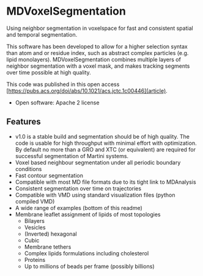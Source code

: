 # MDVoxelSegmentation
Using neighbor segmentation in voxelspace for fast and consistent spatial and temporal segmentation.

This software has been developed to allow for a higher selection syntax than atom and or residue index, such as abstract complex particles (e.g. lipid monolayers). MDVoxelSegmentation combines multiple layers of neighbor segmentation with a voxel mask, and makes tracking segments over time possible at high quality.

This code was published in this open access [https://pubs.acs.org/doi/abs/10.1021/acs.jctc.1c00446](article).

* Open software: Apache 2 license

## Features
* v1.0 is a stable build and segmentation should be of high quality. The code is usable for high throughput with minimal effort with optimization. By default no more than a GRO and XTC (or equivalent) are required for successful segmentation of Martini systems.
* Voxel based neighbour segmentation under all periodic boundary conditions
* Fast contour segmentation
* Compatible with most MD file formats due to its tight link to MDAnalysis
* Consistent segmentation over time on trajectories
* Compatible with VMD using standard visualization files (python compiled VMD)
* A wide range of examples (bottom of this readme)
* Membrane leaflet assignment of lipids of most topologies
    - Bilayers
    - Vesicles
    - (Inverted) hexagonal
    - Cubic
    - Membrane tethers
    - Complex lipids formulations including cholesterol
    - Proteins
    - Up to millions of beads per frame (possibly billions)

